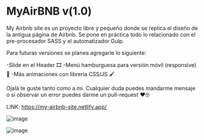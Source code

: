 # MyAirBNB v(1.0)

My Airbnb site es un proyecto libre y pequeño donde se replica el diseño de la antigua página de Airbnb. 
Se pone en práctica todo lo relacionado con el pre-procesador SASS y el automatizador Gulp.

Para futuras versiones se planea agregarle lo siguiente:

-Slide en el Header 🎞️
-Menú hamburguesa para versión móvil (responsive) 🍔
-Más animaciones con librería CSS/JS 🖌️


Ojalá te guste tanto como a mi. Cualquier duda puedes mandarme mensaje o si observar un error puedes darme un pull-request ❤️🤓

LINK: https://my-airbnb-site.netlify.app/

![image](https://user-images.githubusercontent.com/83793611/176979237-e57e9d28-be45-4e9d-a069-5fe3e3a89742.png)

![image](https://user-images.githubusercontent.com/83793611/176979389-a2a3dabf-d93e-4727-be51-60ed0d6d2a80.png)
